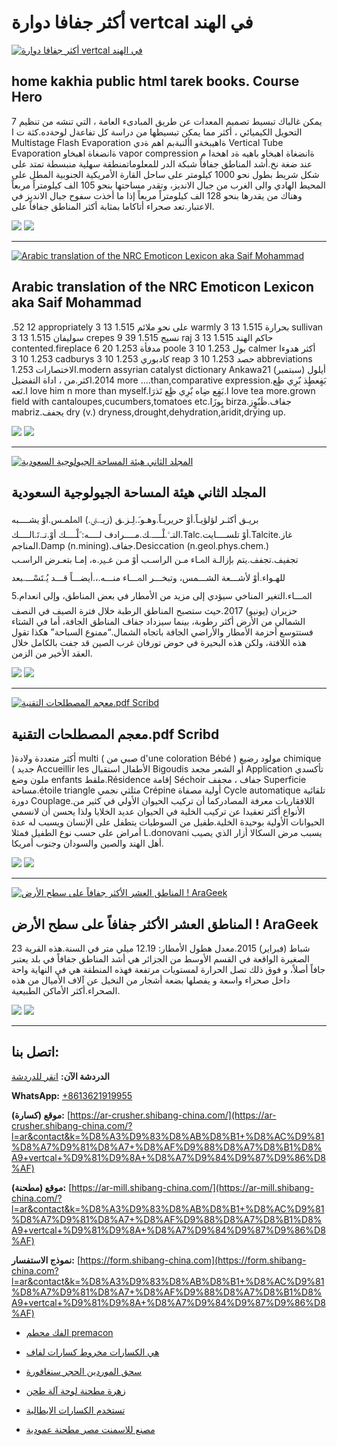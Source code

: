 # أكثر جفافا دوارة vertcal في الهند

<a href="https://swt.shibang-china.com/?l=ar&img&k=%D8%A3%D9%83%D8%AB%D8%B1+%D8%AC%D9%81%D8%A7%D9%81%D8%A7+%D8%AF%D9%88%D8%A7%D8%B1%D8%A9+vertcal+%D9%81%D9%8A+%D8%A7%D9%84%D9%87%D9%86%D8%AF" target="_blank">![أكثر جفافا دوارة vertcal في الهند](http://static.shibang-china.com/all-800x300/307.jpg)</a>

## home kakhia public html tarek books. Course Hero
7 يمكن غالباك تبسيط تصميم المعدات عن طريق المبادىء العامة ، التي تنشه من تنظيم التحويل الكيميائي ، أكثر مما يمكن تبسيطها من دراسة كل تفاعةل لوحةده.كثة ت ا Multistage Flash Evaporation ةاهيبخةو األنبةبم اهم ةدي Vertical Tube Evaporation ةانضغاة اهبخاو vapor compression ةانضغاة اهبخاو باهيه ةد اهخةا م عند ضغة نخ.أشد المناطق جفافاً شبكة الدر للمعلوماتمنطقة سهلية منبسطة تمتد على شكل شريط بطول نحو 1000 كيلومتر على ساحل القارة الأمريكية الجنوبية المطل على المحيط الهادي والى الغرب من جبال الانديز، وتقدر مساحتها بنحو 105 الف كيلومتراً مربعاً وهناك من يقدرها بنحو 128 الف كيلومتراً مربعاً إذا ما أخذت سفوح جبال الانديز في الاعتبار.تعد صحراء أتاكاما بمثابة أكثر المناطق جفافاً على.


<a href="https://whatsapp.shibangsoft.com/WhatsApp.php" target="_blank" title="WhatsApp">![](http://static.shibang-china.com/icon/whatsapp.png)</a> <a href="https://swt.shibang-china.com/?l=ar&icon&k=%D8%A3%D9%83%D8%AB%D8%B1+%D8%AC%D9%81%D8%A7%D9%81%D8%A7+%D8%AF%D9%88%D8%A7%D8%B1%D8%A9+vertcal+%D9%81%D9%8A+%D8%A7%D9%84%D9%87%D9%86%D8%AF" target="_blank">![](http://static.shibang-china.com/icon/chat-ar.png)</a>

---

<a href="https://swt.shibang-china.com/?l=ar&img&k=%D8%A3%D9%83%D8%AB%D8%B1+%D8%AC%D9%81%D8%A7%D9%81%D8%A7+%D8%AF%D9%88%D8%A7%D8%B1%D8%A9+vertcal+%D9%81%D9%8A+%D8%A7%D9%84%D9%87%D9%86%D8%AF" target="_blank">![Arabic translation of the NRC Emoticon Lexicon aka Saif Mohammad](http://static.shibang-china.com/all-800x300/422.jpg)</a>

## Arabic translation of the NRC Emoticon Lexicon aka Saif Mohammad
.52 12 appropriately على نحو ملائم 1.515 13 3 warmly بحرارة 1.515 13 3 sullivan سوليفان 1.515 13 3 crepes نسيج 1.515 39 9 raj حاكم الهند 1.515 13 3 contented.fireplace مدفأة 1.253 20 6 poole بول 1.253 10 3 calmer أكثر هدوءا 1.253 10 3 cadburys كادبوري 1.253 10 3 reap حصد 1.253 10 3 abbreviations الاختصارات 1.253.modern assyrian catalyst dictionary Ankawa21 أيلول (سبتمبر) 2014.اكثر.من ، اداة التفضيل more ….than,comparative expression.بَفٍعطٍذ بٌرِي ظٍع تَعه.I love him n more than myself.بَفٍع ضِاه بٌرِي ظٍع نَذرَا.I love tea more.grown field with cantaloupes,cucumbers,tomatoes etc.بٍوزَا birza.جفاف.ظَبٌوٍز mabriz.يجفف dry (v.) dryness,drought,dehydration,aridit,drying up.


<a href="https://whatsapp.shibangsoft.com/WhatsApp.php" target="_blank" title="WhatsApp">![](http://static.shibang-china.com/icon/whatsapp.png)</a> <a href="https://swt.shibang-china.com/?l=ar&icon&k=%D8%A3%D9%83%D8%AB%D8%B1+%D8%AC%D9%81%D8%A7%D9%81%D8%A7+%D8%AF%D9%88%D8%A7%D8%B1%D8%A9+vertcal+%D9%81%D9%8A+%D8%A7%D9%84%D9%87%D9%86%D8%AF" target="_blank">![](http://static.shibang-china.com/icon/chat-ar.png)</a>

---

<a href="https://swt.shibang-china.com/?l=ar&img&k=%D8%A3%D9%83%D8%AB%D8%B1+%D8%AC%D9%81%D8%A7%D9%81%D8%A7+%D8%AF%D9%88%D8%A7%D8%B1%D8%A9+vertcal+%D9%81%D9%8A+%D8%A7%D9%84%D9%87%D9%86%D8%AF" target="_blank">![المجلد الثاني هيئة المساحة الجيولوجية السعودية](http://static.shibang-china.com/all-800x300/1307.jpg)</a>

## المجلد الثاني هيئة المساحة الجيولوجية السعودية
ﺑﺮﻳـﻖ أﻛﺜـﺮ ﻟﺆﻟﺆﻳـﺎً.أوْ ﺣﺮﻳﺮﻳـﺎً.وﻫـﻮ.َ.ﻟِـز.ﻖ (زﻳـ.ﱵ.) اﳌﻠﻤـﺲ.أوْ ﻳﺸــــﺒﻪ اﻟﺘـﱠ.ﻠْــــ.ﻚ.ﻣــــﺮادف ﻟــــﻪ: َﻠْــــﻚ أوْ.ﺗـ.ﺗَ.ﺎﻟــــﻚ.Talc.أوْ ﺗﻠﺴــــﺎﻳﺖ.Talcite.ﻏﺎز اﻟﻤﻨﺎﺟﻢ.Damp (n.mining).ﺟﻔﺎف.Desiccation (n.geol.phys.chem.) ﺗﺠﻔﻴﻒ.ﺗﺠﻔﻒ.ﻳﺘﻢ ﺑﺈزاﻟـﺔ اﳌـﺎء ﻣـﻦ اﻟﺮاﺳـﺐ أوْ ﻣـﻦ ﻏـﲑ.ﻩ، إﻣـﺎ ﺑﺘﻌـﺮض اﻟﺮاﺳـﺐ ﻟﻠﻬـﻮاء.أوْ ﻷﺷـــﻌﺔ اﻟﺸـــﻤﺲ، وﺗﺒﺨـــﺮ اﳌـــﺎء ﻣﻨـــﻪ.،.أﻳﻀـــﺎً ﻗـــﺪ ﻳُ.ﺘَﺴْـــ.ﺒﻌﺪ اﳌـــﺎء.التغير المناخي سيؤدي إلى مزيد من الأمطار في بعض المناطق، وإلى انعدام.5 حزيران (يونيو) 2017.حيث ستصبح المناطق الرطبة خلال فترة الصيف في النصف الشمالي من الأرض أكثر رطوبة، بينما سيزداد جفاف المناطق الجافة، أما في الشتاء فستتوسع أحزمة الأمطار والأراضي الجافة باتجاه الشمال.“ممنوع السباحة” هكذا تقول هذه اللافتة، ولكن هذه البحيرة في حوض تورفان غرب الصين قد جفت بالكامل خلال العقد الأخير من الزمن.


<a href="https://whatsapp.shibangsoft.com/WhatsApp.php" target="_blank" title="WhatsApp">![](http://static.shibang-china.com/icon/whatsapp.png)</a> <a href="https://swt.shibang-china.com/?l=ar&icon&k=%D8%A3%D9%83%D8%AB%D8%B1+%D8%AC%D9%81%D8%A7%D9%81%D8%A7+%D8%AF%D9%88%D8%A7%D8%B1%D8%A9+vertcal+%D9%81%D9%8A+%D8%A7%D9%84%D9%87%D9%86%D8%AF" target="_blank">![](http://static.shibang-china.com/icon/chat-ar.png)</a>

---

<a href="https://swt.shibang-china.com/?l=ar&img&k=%D8%A3%D9%83%D8%AB%D8%B1+%D8%AC%D9%81%D8%A7%D9%81%D8%A7+%D8%AF%D9%88%D8%A7%D8%B1%D8%A9+vertcal+%D9%81%D9%8A+%D8%A7%D9%84%D9%87%D9%86%D8%AF" target="_blank">![معجم المصطلحات التقنية.pdf Scribd](http://static.shibang-china.com/all-800x300/283.jpg)</a>

## معجم المصطلحات التقنية.pdf Scribd
)ﺃﻛﺜﺮ ﻣﺘﻌﺪﺩﺓ ﻭﻻﺩﺓ multi ( ﺻﺒﻲ ﻣﻦ d&#39;une coloration Bébé ) ﻣﻮﻟﻮﺩ ﺭﺿﻴﻊ chimique ( ﺟﺪﻳﺪ Accueillir les ﺍﻷﻃﻔﺎﻝ ﺍﺳﺘﻘﺒﺎﻝ Bigoudis ﺃﻭ ﺍﻟﺸﻌﺮ ﻣﺠﻌﺪ Application ﺗﺄﻛﺴﺪﻱ ﻣﻠﻮﻥ ﻭﺿﻊ enfants ﻣﻠﻘﻂ.Résidence ﺇﻗﺎﻣﺔ Séchoir ﺟﻔﺎﻑ ، ﻣﺠﻔﻒ Superficie ﻣﺴﺎﺣﺔ.étoile triangle ﻣﺜﻠﺜﻲ ﻧﺠﻤﻲ Crépine ﺃﻭﻟﻴﺔ ﻣﺼﻔﺎﺓ Cycle automatique ﺗﻠﻘﺎﺋﻴﺔ ﺩﻭﺭﺓ Couplage.اللافقاريات معرفة المصادركما أن تركيب الحيوان الأولي في كثير من الأنواع أكثر تعقيدا عن تركيب الخلية في الحيوان عديد الخلايا ولذا يحسن أن لانسمي الحيوانات الأولية بوحيدة الخلية.طفيل من السوطيات يتطفل على الإنسان ويسبب له عدة أمراض على حسب نوع الطفيل فمثلا L.donovani يسبب مرض السكالا أزار الذي يصيب أهل الهند والصين والسودان وجنوب أمريكا.


<a href="https://whatsapp.shibangsoft.com/WhatsApp.php" target="_blank" title="WhatsApp">![](http://static.shibang-china.com/icon/whatsapp.png)</a> <a href="https://swt.shibang-china.com/?l=ar&icon&k=%D8%A3%D9%83%D8%AB%D8%B1+%D8%AC%D9%81%D8%A7%D9%81%D8%A7+%D8%AF%D9%88%D8%A7%D8%B1%D8%A9+vertcal+%D9%81%D9%8A+%D8%A7%D9%84%D9%87%D9%86%D8%AF" target="_blank">![](http://static.shibang-china.com/icon/chat-ar.png)</a>

---

<a href="https://swt.shibang-china.com/?l=ar&img&k=%D8%A3%D9%83%D8%AB%D8%B1+%D8%AC%D9%81%D8%A7%D9%81%D8%A7+%D8%AF%D9%88%D8%A7%D8%B1%D8%A9+vertcal+%D9%81%D9%8A+%D8%A7%D9%84%D9%87%D9%86%D8%AF" target="_blank">![المناطق العشر الأكثر جفافاً على سطح الأرض ! AraGeek](http://static.shibang-china.com/all-800x300/1240.jpg)</a>

## المناطق العشر الأكثر جفافاً على سطح الأرض ! AraGeek
23 شباط (فبراير) 2015.معدل هطول الأمطار: 12.19 ميلي متر في السنة.هذه القرية الصغيرة الواقعة في القسم الأوسط من الجزائر هي أشد المناطق جفافاً في بلد يعتبر جافاً أصلاً، و فوق ذلك تصل الحرارة لمستويات مرتفعة فهذه المنطقة هي في النهاية واحة داخل صحراء واسعة و يفصلها بضعة أشجار من النخيل عن آلاف الأميال من هذه الصحراء.أكثر الأماكن الطبيعية.

<a href="https://whatsapp.shibangsoft.com/WhatsApp.php" target="_blank" title="WhatsApp">![](http://static.shibang-china.com/icon/whatsapp.png)</a> <a href="https://swt.shibang-china.com/?l=ar&icon&k=%D8%A3%D9%83%D8%AB%D8%B1+%D8%AC%D9%81%D8%A7%D9%81%D8%A7+%D8%AF%D9%88%D8%A7%D8%B1%D8%A9+vertcal+%D9%81%D9%8A+%D8%A7%D9%84%D9%87%D9%86%D8%AF" target="_blank">![](http://static.shibang-china.com/icon/chat-ar.png)</a>

---
## اتصل بنا:

**الدردشة الآن:** [انقر للدردشة](https://swt.shibang-china.com?l=ar&contact&k=%D8%A3%D9%83%D8%AB%D8%B1+%D8%AC%D9%81%D8%A7%D9%81%D8%A7+%D8%AF%D9%88%D8%A7%D8%B1%D8%A9+vertcal+%D9%81%D9%8A+%D8%A7%D9%84%D9%87%D9%86%D8%AF)

**WhatsApp:**  [+8613621919955](https://whatsapp.shibangsoft.com/WhatsApp.php)

**موقع (كسارة):** [https://ar-crusher.shibang-china.com/](https://ar-crusher.shibang-china.com/?l=ar&contact&k=%D8%A3%D9%83%D8%AB%D8%B1+%D8%AC%D9%81%D8%A7%D9%81%D8%A7+%D8%AF%D9%88%D8%A7%D8%B1%D8%A9+vertcal+%D9%81%D9%8A+%D8%A7%D9%84%D9%87%D9%86%D8%AF)

**موقع (مطحنة):** [https://ar-mill.shibang-china.com/](https://ar-mill.shibang-china.com/?l=ar&contact&k=%D8%A3%D9%83%D8%AB%D8%B1+%D8%AC%D9%81%D8%A7%D9%81%D8%A7+%D8%AF%D9%88%D8%A7%D8%B1%D8%A9+vertcal+%D9%81%D9%8A+%D8%A7%D9%84%D9%87%D9%86%D8%AF)

**نموذج الاستفسار:** [https://form.shibang-china.com](https://form.shibang-china.com?l=ar&contact&k=%D8%A3%D9%83%D8%AB%D8%B1+%D8%AC%D9%81%D8%A7%D9%81%D8%A7+%D8%AF%D9%88%D8%A7%D8%B1%D8%A9+vertcal+%D9%81%D9%8A+%D8%A7%D9%84%D9%87%D9%86%D8%AF)

* [الفك محطم premacon](../26/%D8%A7%D9%84%D9%81%D9%83%20%D9%85%D8%AD%D8%B7%D9%85%20premacon.md)

* [هي الكسارات مخروط كسارات لفاف](../30/%D9%87%D9%8A%20%D8%A7%D9%84%D9%83%D8%B3%D8%A7%D8%B1%D8%A7%D8%AA%20%D9%85%D8%AE%D8%B1%D9%88%D8%B7%20%D9%83%D8%B3%D8%A7%D8%B1%D8%A7%D8%AA%20%D9%84%D9%81%D8%A7%D9%81.md)

* [سحق الموردين الحجر سنغافورة](../27/%D8%B3%D8%AD%D9%82%20%D8%A7%D9%84%D9%85%D9%88%D8%B1%D8%AF%D9%8A%D9%86%20%D8%A7%D9%84%D8%AD%D8%AC%D8%B1%20%D8%B3%D9%86%D8%BA%D8%A7%D9%81%D9%88%D8%B1%D8%A9.md)

* [زهرة مطحنة لوحة آلة طحن](../28/%D8%B2%D9%87%D8%B1%D8%A9%20%D9%85%D8%B7%D8%AD%D9%86%D8%A9%20%D9%84%D9%88%D8%AD%D8%A9%20%D8%A2%D9%84%D8%A9%20%D8%B7%D8%AD%D9%86.md)

* [تستخدم الكسارات الايطالية](../29/%D8%AA%D8%B3%D8%AA%D8%AE%D8%AF%D9%85%20%D8%A7%D9%84%D9%83%D8%B3%D8%A7%D8%B1%D8%A7%D8%AA%20%D8%A7%D9%84%D8%A7%D9%8A%D8%B7%D8%A7%D9%84%D9%8A%D8%A9.md)

* [مصنع للاسمنت مصر مطحنة عمودية](../29/%D9%85%D8%B5%D9%86%D8%B9%20%D9%84%D9%84%D8%A7%D8%B3%D9%85%D9%86%D8%AA%20%D9%85%D8%B5%D8%B1%20%D9%85%D8%B7%D8%AD%D9%86%D8%A9%20%D8%B9%D9%85%D9%88%D8%AF%D9%8A%D8%A9.md)